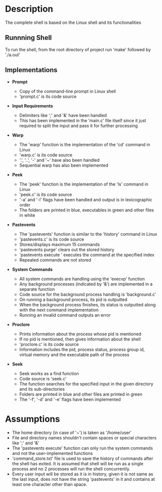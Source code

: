 # Description

The complete shell is based on the Linux shell and its functionalities

## Runnning Shell  

To run the shell, from the root directory of project run 'make' followed by './a.out'

## Implementations

- **Prompt**  
    - Copy of the command-line prompt in Linux shell
    - 'prompt.c' is its code source

- **Input Requirements**  
    - Delimiters like ';' and '&' have been handled
    - This has been implemented in the 'main.c' file itself since it just required to split the input and pass it for further processing

- **Warp**
    - The 'warp' function is the implementation of the 'cd' command in Linux
    - 'warp.c' is its code source
    - '.', '..', '-' and '~' have also been handled
    - Sequential warp has also been implemented

- **Peek**
    - The 'peek' function is the implementation of the 'ls' command in Linux
    - 'peek.c' is its code source
    - '-a' and '-l' flags have been handled and output is in lexicographic order
    - The folders are printed in blue, executables in green and other files in white

- **Pastevents**
    - The 'pastevents' function is similar to the 'history' command in Linux
    - 'pastevents.c' is its code source
    - Stores/displays maximum 15 commands
    - 'pastevents purge' clears out the stored history
    - 'pastevents execute <index>' executes the command at the specified index
    - Repeated commands are not stored

- **System Commands**
    - All system commands are handling using the 'execvp' function
    - Any background processes (indicated by '&') are implemented in a separate function
    - Code source for the background process handling is 'background.c'
    - On running a background process, its pid is outputted
    - When the background process finishes, its status is outputted along with the next command implementation
    - Running an invalid command outputs an error

- **Proclore**
    - Prints information about the process whose pid is mentioned
    - If no pid is mentioned, then gives information about the shell
    - 'proclore.c' is its code source
    - Information includes  the pid, process status, process group id, virtual memory and the executable path of the process

- **Seek**
    - Seek works as a find function
    - Code source is 'seek.c'
    - The function searches for the specified input in the given directory and its sub-directories
    - Folders are printed in blue and other files are printed in green
    - The '-f', '-d' and '-e' flags have been implemented

# Assumptions

- The home directory (in case of '~') is taken as '/home/user'
- File and directory names shouldn't contain spaces or special characters like ';' and '&'
- The 'pastevents execute' function can only run the system commands and not the user-implemented functions
- 'command_store.txt' file is used to save the history of commands after the shell has exited. It is assumed that shell will be run as a single process and no 2 processes will run the shell concurrently.
- Every user input will be stored as it is in history, given it is not same as the last input, does not have the string 'pastevents' in it and contains at least one character other than space.